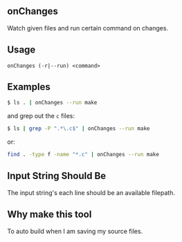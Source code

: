 onChanges
---------

Watch given files and run certain command on changes.

Usage
-----

    onChanges (-r|--run) <command>

Examples
---------

```bash
$ ls . | onChanges --run make
```

and grep out the `c` files:

```bash
$ ls | grep -P ".*\.c$" | onChanges --run make
```

or:

```bash
find . -type f -name "*.c" | onChanges --run make
```

Input String Should Be
-----------------------

The input string's each line should be an available filepath.

Why make this tool
------------------

To auto build when I am saving my source files.
